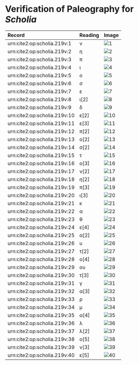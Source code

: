 # Verification of Paleography for *Scholia*

| Record | Reading | Image |
| :------------- | :------------- | :------------- |
| urn:cite2:op:scholia.219v:1 | ν | ![1](http://www.homermultitext.org/iipsrv?OBJ=IIP,1.0&FIF=/project/homer/pyramidal/VenA/VA219VN_0721.tif&RGN=0.2319,0.3748,0.01013,0.007331&WID=800&CVT=JPEG) |
| urn:cite2:op:scholia.219v:2 | η | ![2](http://www.homermultitext.org/iipsrv?OBJ=IIP,1.0&FIF=/project/homer/pyramidal/VenA/VA219VN_0721.tif&RGN=0.2428,0.3759,0.005711,0.004979&WID=800&CVT=JPEG) |
| urn:cite2:op:scholia.219v:3 | π | ![3](http://www.homermultitext.org/iipsrv?OBJ=IIP,1.0&FIF=/project/homer/pyramidal/VenA/VA219VN_0721.tif&RGN=0.2506,0.3763,0.009580,0.005118&WID=800&CVT=JPEG) |
| urn:cite2:op:scholia.219v:4 | ι | ![4](http://www.homermultitext.org/iipsrv?OBJ=IIP,1.0&FIF=/project/homer/pyramidal/VenA/VA219VN_0721.tif&RGN=0.2590,0.3752,0.004606,0.005947&WID=800&CVT=JPEG) |
| urn:cite2:op:scholia.219v:5 | ο | ![5](http://www.homermultitext.org/iipsrv?OBJ=IIP,1.0&FIF=/project/homer/pyramidal/VenA/VA219VN_0721.tif&RGN=0.2633,0.3755,0.004422,0.004979&WID=800&CVT=JPEG) |
| urn:cite2:op:scholia.219v:6 | σ | ![6](http://www.homermultitext.org/iipsrv?OBJ=IIP,1.0&FIF=/project/homer/pyramidal/VenA/VA219VN_0721.tif&RGN=0.2693,0.3750,0.003685,0.005118&WID=800&CVT=JPEG) |
| urn:cite2:op:scholia.219v:7 | ε | ![7](http://www.homermultitext.org/iipsrv?OBJ=IIP,1.0&FIF=/project/homer/pyramidal/VenA/VA219VN_0721.tif&RGN=0.2789,0.3752,0.005711,0.006086&WID=800&CVT=JPEG) |
| urn:cite2:op:scholia.219v:8 | ι[2] | ![8](http://www.homermultitext.org/iipsrv?OBJ=IIP,1.0&FIF=/project/homer/pyramidal/VenA/VA219VN_0721.tif&RGN=0.2845,0.3751,0.003500,0.006916&WID=800&CVT=JPEG) |
| urn:cite2:op:scholia.219v:9 | δ | ![9](http://www.homermultitext.org/iipsrv?OBJ=IIP,1.0&FIF=/project/homer/pyramidal/VenA/VA219VN_0721.tif&RGN=0.2903,0.3739,0.01013,0.006639&WID=800&CVT=JPEG) |
| urn:cite2:op:scholia.219v:10 | ε[2] | ![10](http://www.homermultitext.org/iipsrv?OBJ=IIP,1.0&FIF=/project/homer/pyramidal/VenA/VA219VN_0721.tif&RGN=0.2986,0.3741,0.004790,0.006086&WID=800&CVT=JPEG) |
| urn:cite2:op:scholia.219v:11 | ε[3] | ![11](http://www.homermultitext.org/iipsrv?OBJ=IIP,1.0&FIF=/project/homer/pyramidal/VenA/VA219VN_0721.tif&RGN=0.3071,0.3747,0.004974,0.006224&WID=800&CVT=JPEG) |
| urn:cite2:op:scholia.219v:12 | π[2] | ![12](http://www.homermultitext.org/iipsrv?OBJ=IIP,1.0&FIF=/project/homer/pyramidal/VenA/VA219VN_0721.tif&RGN=0.3158,0.3744,0.007738,0.006086&WID=800&CVT=JPEG) |
| urn:cite2:op:scholia.219v:13 | ο[2] | ![13](http://www.homermultitext.org/iipsrv?OBJ=IIP,1.0&FIF=/project/homer/pyramidal/VenA/VA219VN_0721.tif&RGN=0.3239,0.3747,0.004237,0.004564&WID=800&CVT=JPEG) |
| urn:cite2:op:scholia.219v:14 | σ[2] | ![14](http://www.homermultitext.org/iipsrv?OBJ=IIP,1.0&FIF=/project/homer/pyramidal/VenA/VA219VN_0721.tif&RGN=0.3290,0.3740,0.004606,0.006086&WID=800&CVT=JPEG) |
| urn:cite2:op:scholia.219v:15 | τ | ![15](http://www.homermultitext.org/iipsrv?OBJ=IIP,1.0&FIF=/project/homer/pyramidal/VenA/VA219VN_0721.tif&RGN=0.3390,0.3669,0.01732,0.01660&WID=800&CVT=JPEG) |
| urn:cite2:op:scholia.219v:16 | ο[3] | ![16](http://www.homermultitext.org/iipsrv?OBJ=IIP,1.0&FIF=/project/homer/pyramidal/VenA/VA219VN_0721.tif&RGN=0.3521,0.3763,0.004422,0.004011&WID=800&CVT=JPEG) |
| urn:cite2:op:scholia.219v:17 | ν[2] | ![17](http://www.homermultitext.org/iipsrv?OBJ=IIP,1.0&FIF=/project/homer/pyramidal/VenA/VA219VN_0721.tif&RGN=0.3602,0.3758,0.007185,0.005118&WID=800&CVT=JPEG) |
| urn:cite2:op:scholia.219v:18 | η[2] | ![18](http://www.homermultitext.org/iipsrv?OBJ=IIP,1.0&FIF=/project/homer/pyramidal/VenA/VA219VN_0721.tif&RGN=0.3679,0.3752,0.006264,0.005118&WID=800&CVT=JPEG) |
| urn:cite2:op:scholia.219v:19 | π[3] | ![19](http://www.homermultitext.org/iipsrv?OBJ=IIP,1.0&FIF=/project/homer/pyramidal/VenA/VA219VN_0721.tif&RGN=0.3766,0.3747,0.007369,0.006224&WID=800&CVT=JPEG) |
| urn:cite2:op:scholia.219v:20 | ι[3] | ![20](http://www.homermultitext.org/iipsrv?OBJ=IIP,1.0&FIF=/project/homer/pyramidal/VenA/VA219VN_0721.tif&RGN=0.3832,0.3758,0.004606,0.005256&WID=800&CVT=JPEG) |
| urn:cite2:op:scholia.219v:21 | κ | ![21](http://www.homermultitext.org/iipsrv?OBJ=IIP,1.0&FIF=/project/homer/pyramidal/VenA/VA219VN_0721.tif&RGN=0.3906,0.3711,0.009580,0.009682&WID=800&CVT=JPEG) |
| urn:cite2:op:scholia.219v:22 | α | ![22](http://www.homermultitext.org/iipsrv?OBJ=IIP,1.0&FIF=/project/homer/pyramidal/VenA/VA219VN_0721.tif&RGN=0.3994,0.3752,0.009211,0.004979&WID=800&CVT=JPEG) |
| urn:cite2:op:scholia.219v:23 | θ | ![23](http://www.homermultitext.org/iipsrv?OBJ=IIP,1.0&FIF=/project/homer/pyramidal/VenA/VA219VN_0721.tif&RGN=0.4068,0.3722,0.01069,0.008160&WID=800&CVT=JPEG) |
| urn:cite2:op:scholia.219v:24 | ε[4] | ![24](http://www.homermultitext.org/iipsrv?OBJ=IIP,1.0&FIF=/project/homer/pyramidal/VenA/VA219VN_0721.tif&RGN=0.4167,0.3721,0.007738,0.007192&WID=800&CVT=JPEG) |
| urn:cite2:op:scholia.219v:25 | α[2] | ![25](http://www.homermultitext.org/iipsrv?OBJ=IIP,1.0&FIF=/project/homer/pyramidal/VenA/VA219VN_0721.tif&RGN=0.4228,0.3747,0.006632,0.004703&WID=800&CVT=JPEG) |
| urn:cite2:op:scholia.219v:26 | υ | ![26](http://www.homermultitext.org/iipsrv?OBJ=IIP,1.0&FIF=/project/homer/pyramidal/VenA/VA219VN_0721.tif&RGN=0.4287,0.3741,0.005343,0.004149&WID=800&CVT=JPEG) |
| urn:cite2:op:scholia.219v:27 | τ[2] | ![27](http://www.homermultitext.org/iipsrv?OBJ=IIP,1.0&FIF=/project/homer/pyramidal/VenA/VA219VN_0721.tif&RGN=0.4328,0.3747,0.005895,0.004979&WID=800&CVT=JPEG) |
| urn:cite2:op:scholia.219v:28 | ο[4] | ![28](http://www.homermultitext.org/iipsrv?OBJ=IIP,1.0&FIF=/project/homer/pyramidal/VenA/VA219VN_0721.tif&RGN=0.4375,0.3740,0.004606,0.004288&WID=800&CVT=JPEG) |
| urn:cite2:op:scholia.219v:29 | ου | ![29](http://www.homermultitext.org/iipsrv?OBJ=IIP,1.0&FIF=/project/homer/pyramidal/VenA/VA219VN_0721.tif&RGN=0.2426,0.3874,0.01234,0.009267&WID=800&CVT=JPEG) |
| urn:cite2:op:scholia.219v:30 | τ[3] | ![30](http://www.homermultitext.org/iipsrv?OBJ=IIP,1.0&FIF=/project/homer/pyramidal/VenA/VA219VN_0721.tif&RGN=0.2528,0.3892,0.01013,0.006777&WID=800&CVT=JPEG) |
| urn:cite2:op:scholia.219v:31 | γ | ![31](http://www.homermultitext.org/iipsrv?OBJ=IIP,1.0&FIF=/project/homer/pyramidal/VenA/VA219VN_0721.tif&RGN=0.2651,0.3870,0.007738,0.009959&WID=800&CVT=JPEG) |
| urn:cite2:op:scholia.219v:32 | α[3] | ![32](http://www.homermultitext.org/iipsrv?OBJ=IIP,1.0&FIF=/project/homer/pyramidal/VenA/VA219VN_0721.tif&RGN=0.2717,0.3877,0.007553,0.004288&WID=800&CVT=JPEG) |
| urn:cite2:op:scholia.219v:33 | ρ | ![33](http://www.homermultitext.org/iipsrv?OBJ=IIP,1.0&FIF=/project/homer/pyramidal/VenA/VA219VN_0721.tif&RGN=0.2775,0.3878,0.006632,0.009267&WID=800&CVT=JPEG) |
| urn:cite2:op:scholia.219v:34 | μ | ![34](http://www.homermultitext.org/iipsrv?OBJ=IIP,1.0&FIF=/project/homer/pyramidal/VenA/VA219VN_0721.tif&RGN=0.2876,0.3867,0.01032,0.008022&WID=800&CVT=JPEG) |
| urn:cite2:op:scholia.219v:35 | α[4] | ![35](http://www.homermultitext.org/iipsrv?OBJ=IIP,1.0&FIF=/project/homer/pyramidal/VenA/VA219VN_0721.tif&RGN=0.2973,0.3871,0.008290,0.004564&WID=800&CVT=JPEG) |
| urn:cite2:op:scholia.219v:36 | λ | ![36](http://www.homermultitext.org/iipsrv?OBJ=IIP,1.0&FIF=/project/homer/pyramidal/VenA/VA219VN_0721.tif&RGN=0.3023,0.3869,0.007922,0.007884&WID=800&CVT=JPEG) |
| urn:cite2:op:scholia.219v:37 | λ[2] | ![37](http://www.homermultitext.org/iipsrv?OBJ=IIP,1.0&FIF=/project/homer/pyramidal/VenA/VA219VN_0721.tif&RGN=0.3066,0.3863,0.009027,0.008852&WID=800&CVT=JPEG) |
| urn:cite2:op:scholia.219v:38 | ο[5] | ![38](http://www.homermultitext.org/iipsrv?OBJ=IIP,1.0&FIF=/project/homer/pyramidal/VenA/VA219VN_0721.tif&RGN=0.3147,0.3871,0.004606,0.004011&WID=800&CVT=JPEG) |
| urn:cite2:op:scholia.219v:39 | ν[3] | ![39](http://www.homermultitext.org/iipsrv?OBJ=IIP,1.0&FIF=/project/homer/pyramidal/VenA/VA219VN_0721.tif&RGN=0.3198,0.3871,0.007185,0.006362&WID=800&CVT=JPEG) |
| urn:cite2:op:scholia.219v:40 | ε[5] | ![40](http://www.homermultitext.org/iipsrv?OBJ=IIP,1.0&FIF=/project/homer/pyramidal/VenA/VA219VN_0721.tif&RGN=0.3289,0.3851,0.008843,0.006916&WID=800&CVT=JPEG) |
